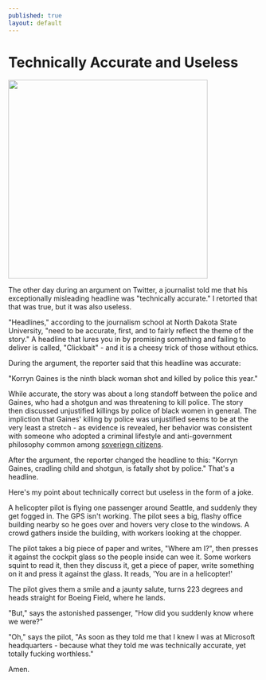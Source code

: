 ```yaml
---
published: true
layout: default
---
```

<h1>Technically Accurate and Useless</h1>
<p><img class="left" width="400px" src="http://eeiengineers.com/images/Image/projects/office/microsoft-office-bldg.jpg" /></p>

<p>The other day during an argument on Twitter, a journalist told me that his exceptionally misleading headline was "technically accurate." I retorted that that was true, but it was also useless. </p>

<p>"Headlines," according to the journalism school at North Dakota State University, "need to be accurate, first, and to fairly reflect the theme of the story." A headline that lures you in by promising something and failing to deliver is called, "Clickbait" - and it is a cheesy trick of those without ethics.</p>

<p>During the argument, the reporter said that this headline was accurate:</p>

<p>"Korryn Gaines is the ninth black woman shot and killed by police this year."</p>

<p>While accurate, the story was about a long standoff between the police and Gaines, who had a shotgun and was threatening to kill police. The story then discussed unjustified killings by police of black women in general. The impliction that Gaines' killing by police was unjustified seems to be at the very least a stretch - as evidence is revealed, her behavior was consistent with someone who adopted a criminal lifestyle and anti-government philosophy common among <a href="https://en.wikipedia.org/wiki/Sovereign_citizen_movement" target="_blank">soveriegn citizens</a>.</p>

<p>After the argument, the reporter changed the headline to this: "Korryn Gaines, cradling child and shotgun, is fatally shot by police." That's a headline. </p>

<p>Here's my point about technically correct but useless in the form of a joke. </p>

<p>A helicopter pilot is flying one passenger around Seattle, and suddenly they get fogged in. The GPS isn't working. The pilot sees a big, flashy office building nearby so he goes over and hovers very close to the windows. A crowd gathers inside the building, with workers looking at the chopper.</p>

<p>The pilot takes a big piece of paper and writes, "Where am I?", then presses it against the cockpit glass so the people inside can wee it. Some workers squint to read it, then they discuss it, get a piece of paper, write something on it and press it against the glass. It reads, 'You are in a helicopter!'</p>

<p>The pilot gives them a smile and a jaunty salute, turns 223 degrees and heads straight for Boeing Field, where he lands. </p>

<p>"But," says the astonished passenger, "How did you suddenly know where we were?"</p>

<p>"Oh," says the pilot, "As soon as they told me that I knew I was at Microsoft headquarters - because what they told me was technically accurate, yet totally fucking worthless."</p>

<p>Amen. </p>

